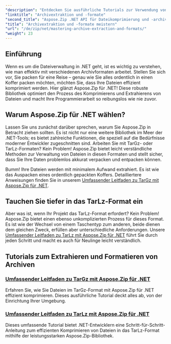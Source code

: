 ```yaml
---
"description": "Entdecken Sie ausführliche Tutorials zur Verwendung von Aspose.Zip für .NET, um Archivextraktions- und Komprimierungsformate wie TarGz und TarLz zu beherrschen."
"linktitle": "Archivextraktion und -formate"
"second_title": "Aspose.Zip .NET API für Dateikomprimierung und -archivierung"
"title": "Archivextraktion und -formate meistern"
"url": "/de/zip/net/mastering-archive-extraction-and-formats/"
"weight": 23
---
```


## Einführung

Wenn es um die Dateiverwaltung in .NET geht, ist es wichtig zu verstehen, wie man effektiv mit verschiedenen Archivformaten arbeitet. Stellen Sie sich vor, Sie packen für eine Reise – genau wie Sie alles ordentlich in einen Koffer packen möchten, möchten Sie, dass Ihre Dateien effizient komprimiert werden. Hier glänzt Aspose.Zip für .NET! Diese robuste Bibliothek optimiert den Prozess des Komprimierens und Extrahierens von Dateien und macht Ihre Programmierarbeit so reibungslos wie nie zuvor.

## Warum Aspose.Zip für .NET wählen?

Lassen Sie uns zunächst darüber sprechen, warum Sie Aspose.Zip in Betracht ziehen sollten. Es ist nicht nur eine weitere Bibliothek im Meer der .NET-Tools; es bietet zahlreiche Funktionen, die speziell auf die Bedürfnisse moderner Entwickler zugeschnitten sind. Arbeiten Sie mit TarGz- oder TarLz-Formaten? Kein Problem! Aspose.Zip bietet leicht verständliche Methoden zur Verwaltung von Dateien in diesen Formaten und stellt sicher, dass Sie Ihre Daten problemlos akkurat verpacken und entpacken können.

Bumm! Ihre Dateien werden mit minimalem Aufwand extrahiert. Es ist wie das Auspacken eines ordentlich gepackten Koffers. Detailliertere Anweisungen finden Sie in unserem [Umfassender Leitfaden zu TarGz mit Aspose.Zip für .NET](./comprehensive-guide-to-tar-gz/). 

## Tauchen Sie tiefer in das TarLz-Format ein

Aber was ist, wenn Ihr Projekt das TarLz-Format erfordert? Kein Problem! Aspose.Zip bietet einen ebenso unkomplizierten Prozess für dieses Format. Es ist wie der Wechsel von einem Taschentyp zum anderen, beide dienen dem gleichen Zweck, erfüllen aber unterschiedliche Anforderungen. Unsere [Umfassender Leitfaden zu TarLz mit Aspose.Zip für .NET](./comprehensive-guide-to-tar-lz/) führt Sie durch jeden Schritt und macht es auch für Neulinge leicht verständlich.

## Tutorials zum Extrahieren und Formatieren von Archiven
### [Umfassender Leitfaden zu TarGz mit Aspose.Zip für .NET](./comprehensive-guide-to-tar-gz/)
Erfahren Sie, wie Sie Dateien im TarGz-Format mit Aspose.Zip für .NET effizient komprimieren. Dieses ausführliche Tutorial deckt alles ab, von der Einrichtung Ihrer Umgebung.
### [Umfassender Leitfaden zu TarLz mit Aspose.Zip für .NET](./comprehensive-guide-to-tar-lz/)
Dieses umfassende Tutorial bietet .NET-Entwicklern eine Schritt-für-Schritt-Anleitung zum effizienten Komprimieren von Dateien in das TarLz-Format mithilfe der leistungsstarken Aspose.Zip-Bibliothek.